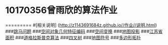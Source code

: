 10170356曾雨欣的算法作业
================
=========
#[相关说明] (http://z1143691684z.github.io//作业//说明.html)
###[跳马问题](http://z1143691684z.github.io//作业//跳马.html)
###[空间对象几何特征编码](http://z1143691684z.github.io//作业//空间编码.html)
###[空间变换](http://z1143691684z.github.io//作业//空间变换.html)
###[地图投影](http://z1143691684z.github.io//作业//地图投影.html)
###[江苏省面积](http://z1143691684z.github.io//作业//多边形面积.html)
###[道格拉斯普克算法](http://z1143691684z.github.io//作业//道格拉斯.html)
###[四叉树](http://z1143691684z.github.io//作业//四叉树.html)
###[地图符号](http://z1143691684z.github.io//作业//地图符号.html)
###[多边形拓扑](http://z1143691684z.github.io//作业//多边形拓扑.html)
